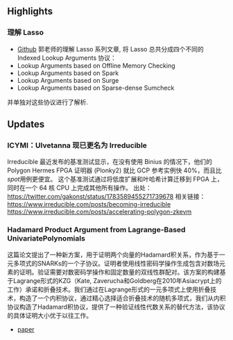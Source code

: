 ## Highlights

### 理解 Lasso
- [Github](https://github.com/sec-bit/learning-zkp/blob/develop/lookup-arguments/lasso-zh/lasso-0.md)
郭老师的理解 Lasso 系列文章, 将 Lasso 总共分成四个不同的 Indexed Lookup Arguments 协议：
- Lookup Arguments based on Offline Memory Checking
- Lookup Arguments based on Spark
- Lookup Arguments based on Surge
- Lookup Arguments based on Sparse-dense Sumcheck

并单独对这些协议进行了解析.



## Updates

### ICYMI：Ulvetanna 现已更名为 Irreducible
Irreducible 最近发布的基准测试显示，在没有使用 Binius 的情况下，他们的 Polygon Hermes FPGA 证明器 (Plonky2) 就比 GCP 参考实例快 40%，而且比*spot*用例更便宜。
这个基准测试通过将低度扩展和叶哈希计算迁移到 FPGA 上，同时在一个 64 核 CPU 上完成其他所有操作。
出处：https://twitter.com/gakonst/status/1783589455271739678
相关链接：
https://www.irreducible.com/posts/becoming-irreducible
https://www.irreducible.com/posts/accelerating-polygon-zkevm

### Hadamard Product Argument from Lagrange-Based UnivariatePolynomials

这篇论文提出了一种新方案，用于证明两个向量的Hadamard积关系，作为基于一元多项式的SNARKs的一个子协议。证明者使用线性密码学操作生成包含对数场元素的证明。验证需要对数密码学操作和固定数量的双线性群配对。该方案的构建基于Lagrange形式的KZG（Kate, Zaverucha和Goldberg在2010年Asiacrypt上的工作）承诺和折叠技术。我们通过在Lagrange形式的一元多项式上使用折叠技术，构造了一个内积协议，通过精心选择适合折叠技术的随机多项式，我们从内积协议构造了Hadamard积协议，提供了一种验证线性代数关系的替代方法，该协议的具体证明大小优于以往工作。

- [paper](https://eprint.iacr.org/2024/613)
